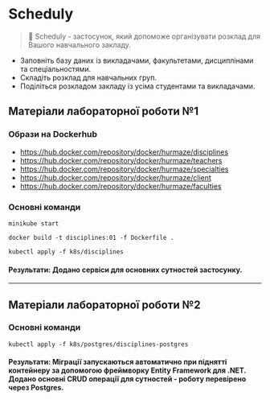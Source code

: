# Scheduly

> :calendar: Scheduly - застосунок, який допоможе організувати розклад для Вашого навчального закладу.
- Заповніть базу даних із викладачами, факультетами, дисциплінами та спеціальностями.
- Складіть розклад для навчальних груп. 
- Поділіться розкладом закладу із усіма студентами та викладачами.

## Матеріали лабораторної роботи №1

### Образи на Dockerhub 
- https://hub.docker.com/repository/docker/hurmaze/disciplines
- https://hub.docker.com/repository/docker/hurmaze/teachers
- https://hub.docker.com/repository/docker/hurmaze/specialties
- https://hub.docker.com/repository/docker/hurmaze/client
- https://hub.docker.com/repository/docker/hurmaze/faculties

### Основні команди
```
minikube start
```

```
docker build -t disciplines:01 -f Dockerfile .
```

```
kubectl apply -f k8s/disciplines
```

#### Результати: Додано сервіси для основних сутностей застосунку.
------
## Матеріали лабораторної роботи №2

### Основні команди
```
kubectl apply -f k8s/postgres/disciplines-postgres
```

#### Результати: Міграції запускаються автоматично при піднятті контейнеру за допомогою фреймворку Entity Framework для .NET. Додано основні CRUD операції для сутностей - роботу перевірено через Postgres.

